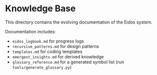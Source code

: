 # Knowledge Base
This directory contains the evolving documentation of the Eidos system.

Documentation includes:
- `eidos_logbook.md` for progress logs
- `recursive_patterns.md` for design patterns
- `templates.md` for coding templates
- `emergent_insights.md` for derived knowledge
- `glossary_reference.md` for a generated symbol list (run `tools/generate_glossary.py`)
